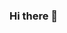 ### Hi there 👋

<!--
**ankitgoswami23/ankitgoswami23** is a ✨ _special_ ✨ repository because its `README.md` (this file) appears on your GitHub profile.

[my_info](https://github.com/ankitgoswami23/ankitgoswami23/blob/master/my_info.png)

Here are some ideas to get you started:

- 🔭 I’m currently working on ...
- 🌱 I’m currently learning ...
- 👯 I’m looking to collaborate on ...
- 🤔 I’m looking for help with ...
- 💬 Ask me about ...
- 📫 How to reach me: ...
- 😄 Pronouns: ...
- ⚡ Fun fact: ...
-->
